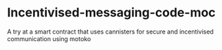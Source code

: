 # Incentivised-messaging-code-moc
A try at a smart contract that uses cannisters for secure and incentivised communication using motoko
